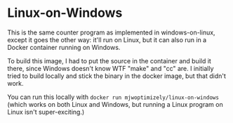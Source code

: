 # Linux-on-Windows

This is the same counter program as implemented in windows-on-linux, except it goes the other way: it'll run on Linux, but it can also run in a Docker container running on Windows.

To build this image, I had to put the source in the container and build it there, since Windows doesn't know WTF "make" and "cc" are. I initially tried to build locally and stick the binary in the docker image, but that didn't work.

You can run this locally with `docker run mjwoptimizely/linux-on-windows` (which works on both Linux and Windows, but running a Linux program on Linux isn't super-exciting.)
